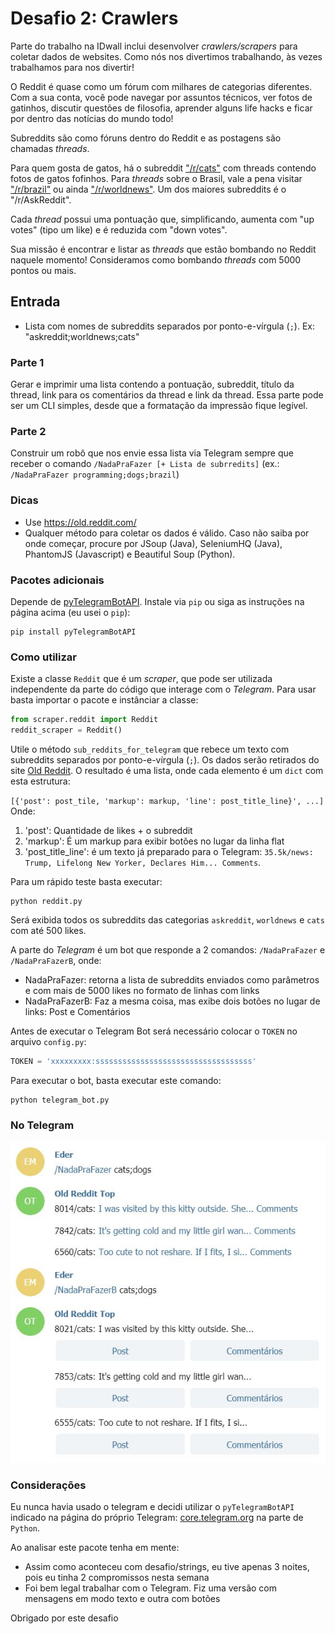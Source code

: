 # Desafio 2: Crawlers

Parte do trabalho na IDwall inclui desenvolver *crawlers/scrapers* para coletar dados de websites.
Como nós nos divertimos trabalhando, às vezes trabalhamos para nos divertir!

O Reddit é quase como um fórum com milhares de categorias diferentes. Com a sua conta, você pode navegar por assuntos técnicos, ver fotos de gatinhos, discutir questões de filosofia, aprender alguns life hacks e ficar por dentro das notícias do mundo todo!

Subreddits são como fóruns dentro do Reddit e as postagens são chamadas *threads*.

Para quem gosta de gatos, há o subreddit ["/r/cats"](https://www.reddit.com/r/cats) com threads contendo fotos de gatos fofinhos.
Para *threads* sobre o Brasil, vale a pena visitar ["/r/brazil"](https://www.reddit.com/r/brazil) ou ainda ["/r/worldnews"](https://www.reddit.com/r/worldnews/).
Um dos maiores subreddits é o "/r/AskReddit".

Cada *thread* possui uma pontuação que, simplificando, aumenta com "up votes" (tipo um like) e é reduzida com "down votes".

Sua missão é encontrar e listar as *threads* que estão bombando no Reddit naquele momento!
Consideramos como bombando *threads* com 5000 pontos ou mais.

## Entrada
- Lista com nomes de subreddits separados por ponto-e-vírgula (`;`). Ex: "askreddit;worldnews;cats"

### Parte 1
Gerar e imprimir uma lista contendo a pontuação, subreddit, título da thread, link para os comentários da thread e link da thread.
Essa parte pode ser um CLI simples, desde que a formatação da impressão fique legível.

### Parte 2
Construir um robô que nos envie essa lista via Telegram sempre que receber o comando `/NadaPraFazer [+ Lista de subrredits]` (ex.: `/NadaPraFazer programming;dogs;brazil`)

### Dicas
 - Use https://old.reddit.com/
 - Qualquer método para coletar os dados é válido. Caso não saiba por onde começar, procure por JSoup (Java), SeleniumHQ (Java), PhantomJS (Javascript) e Beautiful Soup (Python).

### Pacotes adicionais
Depende de [pyTelegramBotAPI](https://github.com/eternnoir/pyTelegramBotAPI).
Instale via `pip` ou siga as instruções na página acima (eu usei o `pip`):
```
pip install pyTelegramBotAPI
```

### Como utilizar
Existe a classe `Reddit` que é um *scraper*, que pode ser utilizada independente da parte do código que interage com o *Telegram*.
Para usar basta importar o pacote e instânciar a classe:
```python
from scraper.reddit import Reddit
reddit_scraper = Reddit()
```
Utile o método `sub_reddits_for_telegram` que rebece um texto com subreddits separados por ponto-e-vírgula (`;`). Os dados serão retirados do site [Old Reddit](https://old.reddit.com/). O resultado é uma lista, onde cada elemento é um `dict` com esta estrutura:

`
[{'post': post_tile, 'markup': markup, 'line': post_title_line}', ...]
`
Onde:
1. 'post': Quantidade de likes + o subreddit
2. 'markup': É um markup para exibir botões no lugar da linha flat
3. 'post_title_line': é um texto já preparado para o Telegram: `35.5k/news: Trump, Lifelong New Yorker, Declares Him... Comments`.

Para um rápido teste basta executar:
```
python reddit.py
```
Será exibida todos os subreddits das categorias `askreddit`, `worldnews` e `cats` com até 500 likes.

A parte do *Telegram* é um bot que responde a 2 comandos: `/NadaPraFazer` e `/NadaPraFazerB`, onde:
- NadaPraFazer: retorna a lista de subreddits enviados como parâmetros e com mais de 5000 likes no formato de linhas com links
- NadaPraFazerB: Faz a mesma coisa, mas exibe dois botões no lugar de links: Post e Comentários

Antes de executar o Telegram Bot será necessário colocar o `TOKEN` no arquivo `config.py`:

```python
TOKEN = 'xxxxxxxxx:sssssssssssssssssssssssssssssssssss'
```

Para executar o bot, basta executar este comando:
```
python telegram_bot.py
```
### No Telegram
![Telegram](https://raw.githubusercontent.com/edermartins/desafios/master/reddit_telegram.JPG)

### Considerações
Eu nunca havia usado o telegram e decidi utilizar o `pyTelegramBotAPI` indicado na página do próprio Telegram: [core.telegram.org](https://core.telegram.org/bots/samples) na parte de `Python`.

Ao analisar este pacote tenha em mente:
* Assim como aconteceu com desafio/strings, eu tive apenas 3 noites, pois eu tinha 2 compromissos nesta semana
* Foi bem legal trabalhar com o Telegram. Fiz uma versão com mensagens em modo texto e outra com botões

Obrigado por este desafio

